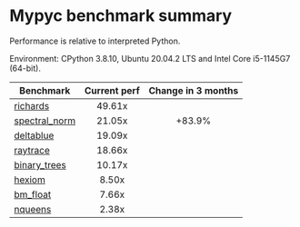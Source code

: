 # Mypyc benchmark summary

Performance is relative to interpreted Python.

Environment: CPython 3.8.10, Ubuntu 20.04.2 LTS and Intel Core i5-1145G7 (64-bit).

| Benchmark | Current perf | Change in 3 months |
| --- | :---: | :---: |
| [richards](benchmarks/richards.md) | 49.61x |  |
| [spectral_norm](benchmarks/spectral_norm.md) | 21.05x | +83.9% |
| [deltablue](benchmarks/deltablue.md) | 19.09x |  |
| [raytrace](benchmarks/raytrace.md) | 18.66x |  |
| [binary_trees](benchmarks/binary_trees.md) | 10.17x |  |
| [hexiom](benchmarks/hexiom.md) | 8.50x |  |
| [bm_float](benchmarks/bm_float.md) | 7.66x |  |
| [nqueens](benchmarks/nqueens.md) | 2.38x |  |

